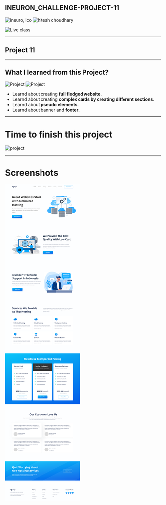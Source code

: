 
## INEURON_CHALLENGE-PROJECT-11
![ineuro, lco](https://img.shields.io/badge/iNeuron-LCO-green)
![hitesh choudhary](https://img.shields.io/badge/Hitesh%20Choudhary-Full%20Stack%20JavaScript%20Bootcamp-lightgrey)


![Live class](https://img.shields.io/badge/LIVE--CLASS-PROJECT--11-red)

---

## Project 11

---

## What I learned from this Project?
![Project](https://img.shields.io/badge/HTML-orange?style=for-the-badge&logo=appveyor)
![Project](https://img.shields.io/badge/css-green?style=for-the-badge&logo=appveyor)


- Learnd about creating **full fledged website**.
- Learnd about creating **complex cards by creating different sections**.
- Learnd about **pseudo elements**.
- Learnd about banner and **footer**.

---

# Time to finish this project
![project](https://img.shields.io/badge/TIME%20TO%20FINISH%20THE%20PROJECT-7%20HOUR%2030MINUTE-blue)

---
# Screenshots
![](./11.png)